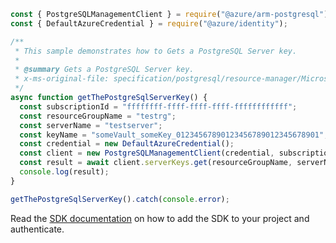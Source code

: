 ```javascript
const { PostgreSQLManagementClient } = require("@azure/arm-postgresql");
const { DefaultAzureCredential } = require("@azure/identity");

/**
 * This sample demonstrates how to Gets a PostgreSQL Server key.
 *
 * @summary Gets a PostgreSQL Server key.
 * x-ms-original-file: specification/postgresql/resource-manager/Microsoft.DBforPostgreSQL/stable/2020-01-01/examples/ServerKeyGet.json
 */
async function getThePostgreSqlServerKey() {
  const subscriptionId = "ffffffff-ffff-ffff-ffff-ffffffffffff";
  const resourceGroupName = "testrg";
  const serverName = "testserver";
  const keyName = "someVault_someKey_01234567890123456789012345678901";
  const credential = new DefaultAzureCredential();
  const client = new PostgreSQLManagementClient(credential, subscriptionId);
  const result = await client.serverKeys.get(resourceGroupName, serverName, keyName);
  console.log(result);
}

getThePostgreSqlServerKey().catch(console.error);
```

Read the [SDK documentation](https://github.com/Azure/azure-sdk-for-js/blob/%40azure%2Farm-postgresql_6.0.1/sdk/postgresql/arm-postgresql/README.md) on how to add the SDK to your project and authenticate.
